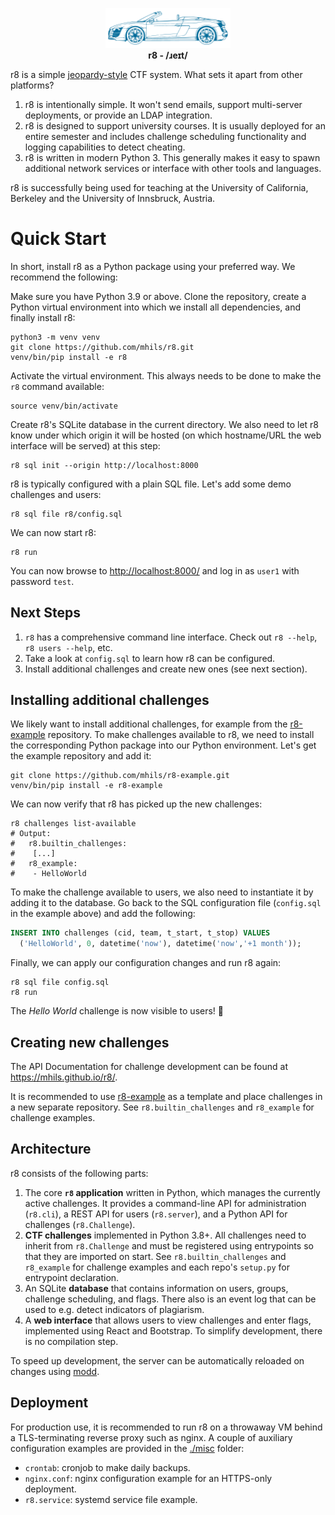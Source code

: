 <p align="center">
<img src="misc/logo.svg" width=200 />
<br>
<strong>r8 - /ɹeɪt/</strong>
</p>

r8 is a simple [jeopardy-style](https://ctftime.org/ctf-wtf/) CTF system. What sets it apart from other platforms?

1. r8 is intentionally simple. It won't send emails, support multi-server deployments, 
or provide an LDAP integration.
2. r8 is designed to support university courses. It is usually deployed for an entire semester and
includes challenge scheduling functionality and logging capabilities to detect cheating.
3. r8 is written in modern Python 3. This generally makes it easy to spawn additional network 
services or interface with other tools and languages.

r8 is successfully being used for teaching at the University of California, Berkeley and the University of Innsbruck, Austria.

# Quick Start

In short, install r8 as a Python package using your preferred way. We recommend the following:

Make sure you have Python 3.9 or above. Clone the repository, create a Python virtual environment 
into which we install all dependencies, and finally install r8:

```shell
python3 -m venv venv
git clone https://github.com/mhils/r8.git
venv/bin/pip install -e r8
```

Activate the virtual environment. This always needs to be done to make the `r8` command available:

```shell
source venv/bin/activate
```

Create r8's SQLite database in the current directory. 
We also need to let r8 know under which origin it will be hosted (on which hostname/URL the web interface will be served) at this step:

```shell
r8 sql init --origin http://localhost:8000
```

r8 is typically configured with a plain SQL file. Let's add some demo challenges and users:

```shell
r8 sql file r8/config.sql
```

We can now start r8:

```shell
r8 run
```

You can now browse to <http://localhost:8000/> and log in as `user1` with password `test`.

## Next Steps

 1. `r8` has a comprehensive command line interface. Check out `r8 --help`, `r8 users --help`, etc.
 2. Take a look at `config.sql` to learn how r8 can be configured.
 3. Install additional challenges and create new ones (see next section).

## Installing additional challenges

We likely want to install additional challenges, for example from the [r8-example](https://github.com/mhils/r8-example) 
repository. To make challenges available to r8, we need to install the corresponding Python package into our Python 
environment. Let's get the example repository and add it:

```shell
git clone https://github.com/mhils/r8-example.git
venv/bin/pip install -e r8-example
```

We can now verify that r8 has picked up the new challenges:

```shell
r8 challenges list-available
# Output:
#   r8.builtin_challenges:
#    [...]
#   r8_example:
#    - HelloWorld
```

To make the challenge available to users, we also need to instantiate it by adding it to the database. 
Go back to the SQL configuration file (`config.sql` in the example above) and add the following:
```sql
INSERT INTO challenges (cid, team, t_start, t_stop) VALUES
  ('HelloWorld', 0, datetime('now'), datetime('now','+1 month'));
```

Finally, we can apply our configuration changes and run r8 again:
```shell
r8 sql file config.sql
r8 run
```

The *Hello World* challenge is now visible to users! 🎉

## Creating new challenges

The API Documentation for challenge development can be found at https://mhils.github.io/r8/.

It is recommended to use [r8-example](https://github.com/mhils/r8-example) as a template
and place challenges in a new separate repository. See `r8.builtin_challenges` and `r8_example` 
for challenge examples.

## Architecture

r8 consists of the following parts:
  1. The core **`r8` application** written in Python, which manages the currently active challenges. 
     It provides a command-line API for administration (`r8.cli`), a REST API for users (`r8.server`), 
     and a Python API for challenges (`r8.Challenge`).
  2. **CTF challenges** implemented in Python 3.8+. All challenges need to inherit from `r8.Challenge` 
     and must be registered using entrypoints so that they are imported on start. 
     See `r8.builtin_challenges` and `r8_example` for challenge examples and each repo's `setup.py` for entrypoint declaration.
  3. An SQLite **database** that contains information on users, groups, challenge scheduling, and flags.
     There also is an event log that can be used to e.g. detect indicators of plagiarism.
  4. A **web interface** that allows users to view challenges and enter flags, implemented using React and Bootstrap.
     To simplify development, there is no compilation step.

To speed up development, the server can be automatically reloaded on changes using [modd](https://github.com/cortesi/modd).

## Deployment

For production use, it is recommended to run r8 on a throwaway VM behind a TLS-terminating reverse 
proxy such as nginx. A couple of auxiliary configuration examples are provided in the [./misc](./misc) folder:

 - `crontab`: cronjob to make daily backups.
 - `nginx.conf`: nginx configuration example for an HTTPS-only deployment.
 - `r8.service`: systemd service file example.
